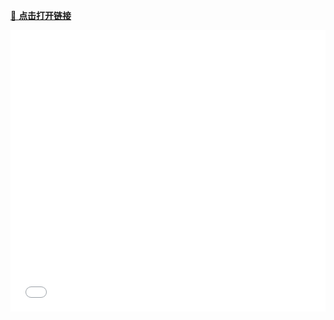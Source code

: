 [🔗 **点击打开链接**](/apidoc/index.html)

<iframe height=450 width=100% src="/apidoc/index.html" frameborder=0 allowfullscreen />